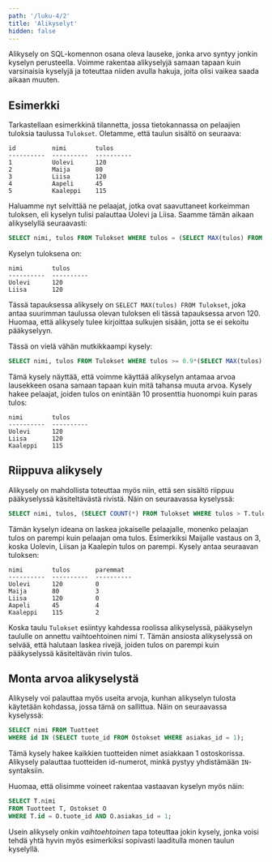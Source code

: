 ```yaml
---
path: '/luku-4/2'
title: 'Alikyselyt'
hidden: false
---
```


Alikysely on SQL-komennon osana oleva lauseke,
jonka arvo syntyy jonkin kyselyn perusteella.
Voimme rakentaa alikyselyjä samaan tapaan kuin
varsinaisia kyselyjä ja toteuttaa niiden avulla hakuja,
joita olisi vaikea saada aikaan muuten.

## Esimerkki

Tarkastellaan esimerkkinä tilannetta,
jossa tietokannassa on pelaajien tuloksia
taulussa `Tulokset`.
Oletamme, että taulun sisältö on seuraava:

```x
id          nimi        tulos     
----------  ----------  ----------
1           Uolevi      120       
2           Maija       80        
3           Liisa       120       
4           Aapeli      45        
5           Kaaleppi    115    
```

Haluamme nyt selvittää ne pelaajat,
jotka ovat saavuttaneet korkeimman tuloksen,
eli kyselyn tulisi palauttaa Uolevi ja Liisa.
Saamme tämän aikaan alikyselyllä seuraavasti:

```sql
SELECT nimi, tulos FROM Tulokset WHERE tulos = (SELECT MAX(tulos) FROM Tulokset);
```

Kyselyn tuloksena on:

```x
nimi        tulos     
----------  ----------
Uolevi      120       
Liisa       120       
```

Tässä tapauksessa alikysely on `SELECT MAX(tulos) FROM Tulokset`,
joka antaa suurimman taulussa olevan tuloksen
eli tässä tapauksessa arvon 120.
Huomaa, että alikysely tulee kirjoittaa sulkujen sisään,
jotta se ei sekoitu pääkyselyyn.

Tässä on vielä vähän mutkikkaampi kysely:

```sql
SELECT nimi, tulos FROM Tulokset WHERE tulos >= 0.9*(SELECT MAX(tulos) FROM Tulokset);
```

Tämä kysely näyttää, että voimme käyttää alikyselyn antamaa arvoa
lausekkeen osana samaan tapaan kuin mitä tahansa muuta arvoa.
Kysely hakee pelaajat, joiden tulos on enintään 10 prosenttia huonompi
kuin paras tulos:

```x
nimi        tulos     
----------  ----------
Uolevi      120       
Liisa       120       
Kaaleppi    115     
```

## Riippuva alikysely

Alikysely on mahdollista toteuttaa myös niin,
että sen sisältö riippuu pääkyselyssä käsiteltävästä rivistä.
Näin on seuraavassa kyselyssä:

```sql
SELECT nimi, tulos, (SELECT COUNT(*) FROM Tulokset WHERE tulos > T.tulos) paremmat FROM Tulokset T;
```

Tämän kyselyn ideana on laskea jokaiselle pelaajalle,
monenko pelaajan tulos on parempi kuin pelaajan oma tulos.
Esimerkiksi Maijalle vastaus on 3,
koska Uolevin, Liisan ja Kaalepin tulos on parempi.
Kysely antaa seuraavan tuloksen:

```x
nimi        tulos       paremmat
----------  ----------  ----------
Uolevi      120         0                                                    
Maija       80          3                                                    
Liisa       120         0                                                    
Aapeli      45          4                                                    
Kaaleppi    115         2                                                   
```

Koska taulu `Tulokset` esiintyy kahdessa roolissa alikyselyssä,
pääkyselyn taululle on annettu vaihtoehtoinen nimi `T`.
Tämän ansiosta alikyselyssä on selvää,
että halutaan laskea rivejä, joiden tulos on parempi
kuin pääkyselyssä käsiteltävän rivin tulos.

## Monta arvoa alikyselystä

Alikysely voi palauttaa myös useita arvoja,
kunhan alikyselyn tulosta käytetään kohdassa,
jossa tämä on sallittua.
Näin on seuraavassa kyselyssä:

```sql
SELECT nimi FROM Tuotteet
WHERE id IN (SELECT tuote_id FROM Ostokset WHERE asiakas_id = 1);
```

Tämä kysely hakee kaikkien tuotteiden nimet
asiakkaan 1 ostoskorissa.
Alikysely palauttaa tuotteiden id-numerot,
minkä pystyy yhdistämään `IN`-syntaksiin.

Huomaa, että olisimme voineet rakentaa vastaavan kyselyn myös näin:

```sql
SELECT T.nimi
FROM Tuotteet T, Ostokset O
WHERE T.id = O.tuote_id AND O.asiakas_id = 1;
```

Usein alikysely onkin _vaihtoehtoinen_ tapa toteuttaa jokin kysely,
jonka voisi tehdä yhtä hyvin myös
esimerkiksi sopivasti laaditulla monen taulun kyselyllä.
